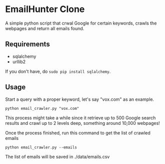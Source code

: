 EmailHunter Clone
=================

A simple python script that crwal Google for certain keywords, crawls the webpages and return all emails found.

Requirements
------------

- sqlalchemy
- urllib2

If you don't have, do `sudo pip install sqlalchemy`. 


Usage
-----

Start a query with a proper keyword, let's say "vox.com" as an example.

	python email_crawler.py "vox.com"

This process might take a while since it retrieve up to 500 Google search results and crawl up to 2 levels deep, something around 10,000 webpages!

Once the process finished, run this command to get the list of crawled emails

	python email_crawler.py --emails

The list of emails will be saved in ./data/emails.csv